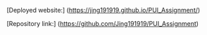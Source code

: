 [Deployed website:] (https://jing191919.github.io/PUI_Assignment/)

[Repository link:] (https://github.com/Jing191919/PUI_Assignment) 